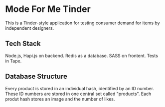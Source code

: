 # Mode For Me Tinder

This is a Tinder-style application for testing consumer demand for items by independent designers.

## Tech Stack

Node.js, Hapi.js on backend. Redis as a database. SASS on frontent. Tests in Tape.

## Database Structure

Every product is stored in an individual hash, identified by an ID number. These ID numbers are stored in one central set called "products". Each produt hash stores an image and the number of likes.
